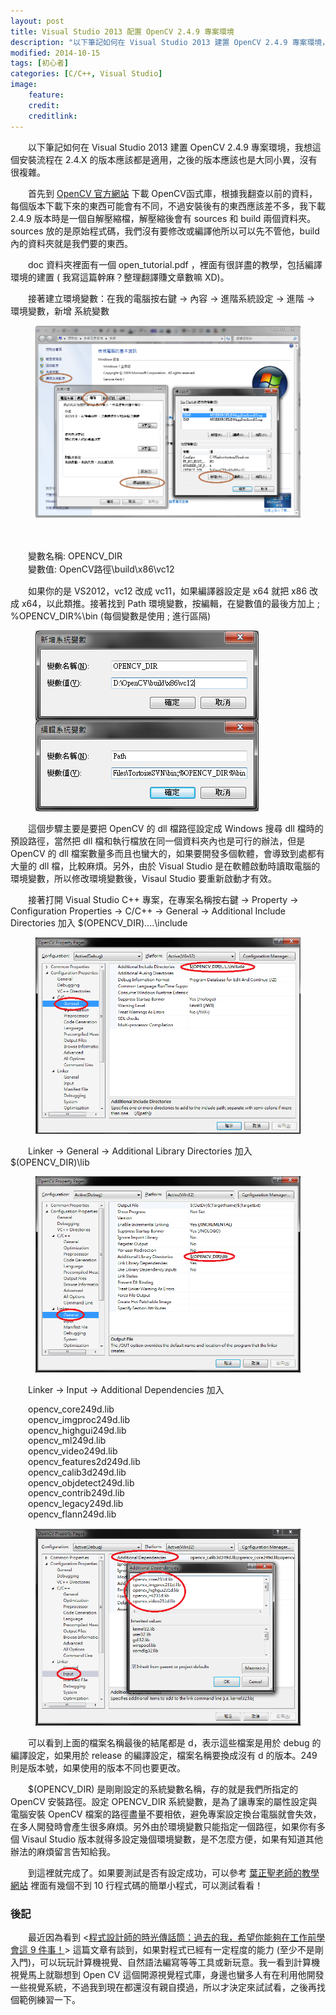 ```yaml
---
layout: post
title: Visual Studio 2013 配置 OpenCV 2.4.9 專案環境
description: "以下筆記如何在 Visual Studio 2013 建置 OpenCV 2.4.9 專案環境，我想這個安裝流程在 2.4.X 的版本應該都是適用，之後的版本應該也是大同小異，沒有很複雜。"
modified: 2014-10-15
tags: [初心者]
categories: [C/C++, Visual Studio]
image:
    feature: 
    credit: 
    creditlink: 
---
```


　　以下筆記如何在 Visual Studio 2013 建置 OpenCV 2.4.9 專案環境，我想這個安裝流程在 2.4.X 的版本應該都是適用，之後的版本應該也是大同小異，沒有很複雜。

<!--more-->

　　首先到 [OpenCV 官方網站](http://opencv.org/) 下載 OpenCV函式庫，根據我翻查以前的資料，每個版本下載下來的東西可能會有不同，不過安裝後有的東西應該差不多，我下載 2.4.9 版本時是一個自解壓縮檔，解壓縮後會有 sources 和 build 兩個資料夾。sources 放的是原始程式碼，我們沒有要修改或編譯他所以可以先不管他，build 內的資料夾就是我們要的東西。

　　doc 資料夾裡面有一個 open_tutorial.pdf ，裡面有很詳盡的教學，包括編譯環境的建置 ( 我寫這篇幹麻？整理翻譯賺文章數嘛 XD)。

　　接著建立環境變數：在我的電腦按右鍵 -> 內容 -> 進階系統設定 -> 進階 -> 環境變數，新增 系統變數
<figure class="center"> <img src="/images/2014/vs2013-opencv-01.png"> </figure>

　　
<div style="line-height:150%">
　　變數名稱: OPENCV_DIR<br>
　　變數值: OpenCV路徑\build\x86\vc12<br>
</div>

　　如果你的是 VS2012，vc12 改成 vc11，如果編譯器設定是 x64 就把 x86 改成 x64，以此類推。接著找到 Path 環境變數，按編輯，在變數值的最後方加上 ; %OPENCV_DIR%\bin (每個變數是使用 ; 進行區隔)
<figure class="center"> <img src="/images/2014/vs2013-opencv-02.png"> </figure>

　　這個步驟主要是要把 OpenCV 的 dll 檔路徑設定成 Windows 搜尋 dll 檔時的預設路徑，當然把 dll 檔和執行檔放在同一個資料夾內也是可行的辦法，但是 OpenCV 的 dll 檔案數量多而且也蠻大的，如果要開發多個軟體，會導致到處都有大量的 dll 檔，比較麻煩。另外，由於 Visual Studio 是在軟體啟動時讀取電腦的環境變數，所以修改環境變數後，Visaul Studio 要重新啟動才有效。

　　接著打開 Visual Studio C++ 專案，在專案名稱按右鍵 -> Property -> Configuration Properties -> C/C++ -> General -> Additional Include Directories 加入 $(OPENCV_DIR)\..\..\include
<figure class="center"> <img src="/images/2014/vs2013-opencv-03.png"> </figure>

　　Linker -> General -> Additional Library Directories 加入 $(OPENCV_DIR)\lib
<figure class="center"> <img src="/images/2014/vs2013-opencv-04.png"> </figure>

　　Linker -> Input -> Additional Dependencies 加入

<div style="line-height:120%">
　　opencv_core249d.lib<br>
　　opencv_imgproc249d.lib<br>
　　opencv_highgui249d.lib<br>
　　opencv_ml249d.lib<br>
　　opencv_video249d.lib<br>
　　opencv_features2d249d.lib<br>
　　opencv_calib3d249d.lib<br>
　　opencv_objdetect249d.lib<br>
　　opencv_contrib249d.lib<br>
　　opencv_legacy249d.lib<br>
　　opencv_flann249d.lib<br>
</div>
<figure class="center"> <img src="/images/2014/vs2013-opencv-05.png"> </figure>

　　可以看到上面的檔案名稱最後的結尾都是 d，表示這些檔案是用於 debug 的編譯設定，如果用於 release 的編譯設定，檔案名稱要換成沒有 d 的版本。249則是版本號，如果使用的版本不同也要更改。

　　$(OPENCV_DIR) 是剛剛設定的系統變數名稱，存的就是我們所指定的 OpenCV 安裝路徑。設定 OPENCV_DIR 系統變數，是為了讓專案的屬性設定與電腦安裝 OpenCV 檔案的路徑盡量不要相依，避免專案設定換台電腦就會失效，在多人開發時會產生很多麻煩。另外由於環境變數只能指定一個路徑，如果你有多個 Visaul Studio 版本就得多設定幾個環境變數，是不怎麼方便，如果有知道其他辦法的麻煩留言告知給我。

　　到這裡就完成了。如果要測試是否有設定成功，可以參考 [葉正聖老師的教學網站](http://www.cmlab.csie.ntu.edu.tw/~jsyeh/wiki/doku.php?id=%E8%91%89%E6%AD%A3%E8%81%96%E8%80%81%E5%B8%AB:%E6%95%99%E7%A0%94%E7%A9%B6%E7%94%9F%E5%AD%B8opencv#step_1最簡5行秀圖程式) 裡面有幾個不到 10 行程式碼的簡單小程式，可以測試看看！

### 後記

　　最近因為看到 <[程式設計師的時光傳話筒：過去的我，希望你能夠在工作前學會這 9 件事！](http://buzzorange.com/techorange/2014/08/13/9-things-i-learned-as-a-software-engineer/)> 這篇文章有談到，如果對程式已經有一定程度的能力 (至少不是剛入門)，可以玩玩計算機視覺、自然語法編寫等等工具或新玩意。我一看到計算機視覺馬上就聯想到 Open CV 這個開源視覺程式庫，身邊也蠻多人有在利用他開發一些視覺系統，不過我到現在都還沒有親自摸過，所以才決定來試試看，之後再找個範例練習一下。